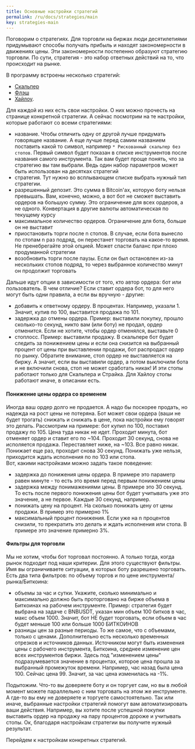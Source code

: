 ```yaml
---
title: Основные настройки стратегий
permalink: /ru/docs/strategies/main
key: strategies-main
---
```


Поговорим о стратегиях. Для торговли на биржах люди десятилетиями придумывают способы получать прибыль и находят закономерности в движениях цены. Эти закономерности постепенно образуют стратегию торговли.
По сути, стратегия - это набор ответных действий на то, что происходит на рынке.

В программу встроены несколько стратегий:
- [Скальпер](scalper)
- [Флэш](flash)
- [Хайлоу](highlow).

Для каждой из них есть свои настройки. О них можно прочесть на странице конкретной стратегии. А сейчас посмотрим на те настройки, которые работают со всеми стратегиями:
- название. Чтобы отличить одну от другой лучше придумать говорящее название. А еще лучше перед самим названием поставить какой то символ, например `* Рискованный скальпер без стопов`. Первый символ будет показан в списке инструментов после названия самого инструмента. Так вам будет проще понять, что за стратегию вы там выбрали. Ведь один набор параметров может быть использован на десятках стратегий
- стратегия. Тут нужно во всплывающем списке выбрать нужный тип стратегии.
- разрешенный депозит. Это сумма в Bitcoin'ах, которую боту нельзя превышать. Вам, конечно, можно, а вот бот не сможет выставить ордеров на большую сумму. Это ограничение для всех ордеров, а не одного. Конвертация в другие валюты автоматическая по текущему курсу
- максимальное количество ордеров. Ограничение для бота, больше он не выставит
- приостановить торги после n стопов. В случае, если бота вынесло по стопам n раз подряд, он перестанет торговать на какое-то время. Не пренебрегайте этой опцией. Может спасти баланс при плохо продуманной стратегии
- возобновить торги после паузы. Если он был остановлен из-за нескольких стопов подряд, то через выбранное количество минут он продолжит торговать

Дальше идут опции в зависимости от того, кто автор ордера: бот или пользователь.
В чем отличие? Если ставит ордера бот, то для него могут быть одни правила, а если вы вручную - другие:
- добавить к ответному ордеру. В процентах. Например, указали 1. Значит, купив по 100, выставится продажа по 101. 
- задержка до отмены ордера. Пример: выставили покупку, прошло сколько-то секунд, никто вам (или боту) не продал, ордер отменится. Если не хотите, чтобы ордер отменялся, выставьте 0
- стоплосс. Пример: выставили продажу. В скальпере бот будет следить за понижением цены и если она снизится на выбранный процент от цены при выставлении продажи, бот распродаст ордер по рынку. Обратите внимание, стоп ордер не выставляется на биржу. А значит, если вы выставили ордер, а потом выключили бота и не включили снова, стоп не может сработать никак! И эти стопы работают только для Скальпера и Страйка. Для Хайлоу стопы работают иначе, в описании есть.

#### Понижение цены ордера со временем
Иногда ваш ордер долго не продается. А надо бы поскорее продать, но надежда на рост цены не потеряна. Бот может свои ордера (ваши не будет трогать) снижать и снижать в цене, пока настройки ему говорят это делать.
Рассмотрим на примере: бот купил по 100, поставил продажу по 105. Цена туда никак не идет. Проходит минута, бот отменяет ордер и ставит его по ~104. Проходит 30 секунд, снова не исполяется продажа. Переставляет ниже, на ~103. Все равно никак. Понижает еще раз, проходит снова 30 секунд. Понижать уже нельзя, приходится ждать исполнения по по 103 или стопа.  
Вот, какими настройками можно задать такое поведение:
- задержка до понижения цены ордера. В примере это параметр равен минуте - то есть это время перед первым понижением цены
- задержка между понимажениями цены. В примере это 30 секунд. То есть после первого понижения цены бот будет учитывать уже это значение, а не первое. Каждые 30 секунд, например.
- понижать цену на процент. На сколько понижать цену от цены продажи. В пример это примерно 1%
- максимальный процент понижения. Если уже на n процентов снизили, то прекратить это делать и ждать исполнения или стопа. В примере это значение примерно 3%.

#### Фильтры для торговли
Мы не хотим, чтобы бот торговал постоянно. А только тогда, когда рынок подходит под наши критерии. Для этого существуют фильтры. Имя вы ограничиваете ситуации, в которых боту разрешено торговать. Есть два типа фильтров: по объему торгов и по цене инструмента/рынка/Биткоина:
- объемы за час и сутки. Укажите, сколько минимально и максимально должно быть проторговано на бирже объема в Биткоинах на рабочем инструменте. 
Пример: стратегия будет выбрана на задаче с BNBUSDT, указан мин объем 100 битков в час, макс объем 1000. Значит, бот НЕ будет торговать, если объем в час будет меньше 100 или больше 1000 БИТКОИНОВ
- разницы цен за разные периоды. То же самое, что с объемами, только с ценами. Дополнительно есть несколько временных отрезков и источников данных. Источником могут быть изменения цены с рабочего инструмента, Биткоина, среднее изменение цен всех инструментов биржи. Здесь под "изменением цены" подразумевается значение в процентах, которое цена прошла за выбранный промежуток времени. Например, час назад была цена 100. Сейчас цена 99. Значит, за час цена изменилась на -1%.  

Подытожим. Что-то вы доверяете боту и он торгует сам, но вы в любой момент можете параллельно с ним торговать на этом же инструменте. А где-то вы ему не доверяете и торгуете самостоятельно. Так или иначе, выбранные настройки стратегий помогут вам автоматизировать ваши действия. Например, вы хотите после успешной покупки выставить ордер на продажу на пару процентов дороже и учитывать стопы. Ок, благодаря настройкам стратегии вы получите нужный результат.

Перейдем к настройкам конкретных стратегий.
